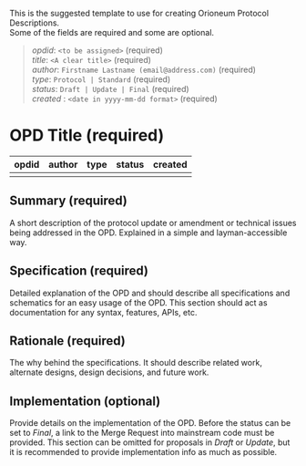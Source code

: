 
This is the suggested template to use for creating Orioneum Protocol Descriptions.  
Some of the fields are required and some are optional.  

> *opdid*: `<to be assigned>` (required)  
> *title*: `<A clear title>` (required)  
> *author*: `Firstname Lastname (email@address.com)` (required)  
> *type*: `Protocol | Standard` (required)  
> *status*: `Draft | Update | Final` (required)  
> *created* : `<date in yyyy-mm-dd format>` (required)

# OPD Title (required)

| opdid | author | type | status | created |
| ----- | ------ | ---- | ------ | ------- |
|       |        |      |        |         ||

## Summary (required)
A short description of the protocol update or amendment or technical issues being addressed in the OPD. Explained in a simple and layman-accessible way.

## Specification (required)
Detailed explanation of the OPD and should describe all specifications and schematics for an easy usage of the OPD. This section should act as documentation for any syntax, features, APIs, etc.

## Rationale (required)
The why behind the specifications. It should describe related work, alternate designs, design decisions, and future work.

## Implementation (optional)
Provide details on the implementation of the OPD. Before the status can be set to *Final*, a link to the Merge Request into mainstream code must be provided. This section can be omitted for proposals in *Draft* or *Update*, but it is recommended to provide implementation info as much as possible.
